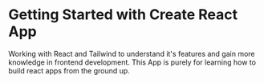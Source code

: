 # Getting Started with Create React App

Working with React and Tailwind to understand it's
features and gain more knowledge in frontend development. This App
is purely for learning how to build react apps from the ground up.
